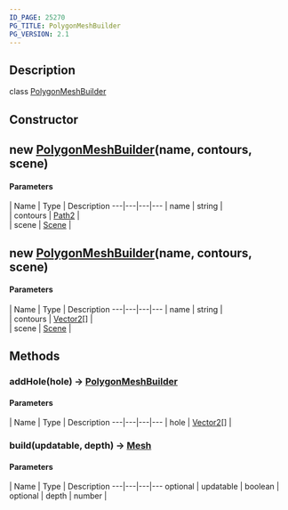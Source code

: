 ```yaml
---
ID_PAGE: 25270
PG_TITLE: PolygonMeshBuilder
PG_VERSION: 2.1
---
```

## Description

class [PolygonMeshBuilder](/classes/3.0/PolygonMeshBuilder)



## Constructor

## new [PolygonMeshBuilder](/classes/3.0/PolygonMeshBuilder)(name, contours, scene)



#### Parameters
 | Name | Type | Description
---|---|---|---
 | name | string |      
 | contours | [Path2](/classes/3.0/Path2) |      
 | scene | [Scene](/classes/3.0/Scene) |      
## new [PolygonMeshBuilder](/classes/3.0/PolygonMeshBuilder)(name, contours, scene)



#### Parameters
 | Name | Type | Description
---|---|---|---
 | name | string |      
 | contours | [Vector2](/classes/3.0/Vector2)[] |      
 | scene | [Scene](/classes/3.0/Scene) |      
## Methods

### addHole(hole) &rarr; [PolygonMeshBuilder](/classes/3.0/PolygonMeshBuilder)



#### Parameters
 | Name | Type | Description
---|---|---|---
 | hole | [Vector2](/classes/3.0/Vector2)[] |      

### build(updatable, depth) &rarr; [Mesh](/classes/3.0/Mesh)



#### Parameters
 | Name | Type | Description
---|---|---|---
optional | updatable | boolean |      
optional | depth | number |      
